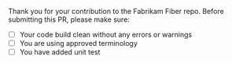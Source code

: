 Thank you for your contribution to the Fabrikam Fiber repo. 
Before submitting this PR, please make sure:

- [ ] Your code build clean without any errors or warnings
- [ ] You are using approved terminology
- [ ] You have added unit test
